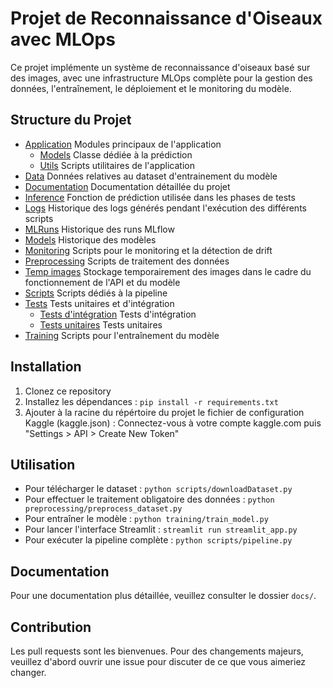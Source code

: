 # Projet de Reconnaissance d'Oiseaux avec MLOps

Ce projet implémente un système de reconnaissance d'oiseaux basé sur des images, avec une infrastructure MLOps complète pour la gestion des données, l'entraînement, le déploiement et le monitoring du modèle.

## Structure du Projet

- [Application](./app/) Modules principaux de l'application
    - [Models](./app/models/) Classe dédiée à la prédiction
    - [Utils](./app/utils/) Scripts utilitaires de l'application
- [Data](./data/) Données relatives au dataset d'entrainement du modèle
- [Documentation](./docs/) Documentation détaillée du projet
- [Inference](./inference/) Fonction de prédiction utilisée dans les phases de tests
- [Logs](./logs/) Historique des logs générés pendant l'exécution des différents scripts
- [MLRuns](./mlruns/) Historique des runs MLflow
- [Models](./models/) Historique des modèles
- [Monitoring](./monitoring/) Scripts pour le monitoring et la détection de drift
- [Preprocessing](./preprocessing/) Scripts de traitement des données
- [Temp images](./tempImage/) Stockage temporairement des images dans le cadre du fonctionnement de l'API et du modèle
- [Scripts](./scripts/) Scripts dédiés à la pipeline
- [Tests](./tests/) Tests unitaires et d'intégration
    - [Tests d'intégration](./tests/integration/) Tests d'intégration
    - [Tests unitaires](./tests/unit/) Tests unitaires
- [Training](./training/) Scripts pour l'entraînement du modèle

## Installation

1. Clonez ce repository
2. Installez les dépendances : `pip install -r requirements.txt`
3. Ajouter à la racine du répértoire du projet le fichier de configuration Kaggle (kaggle.json) : Connectez-vous à votre compte kaggle.com puis "Settings > API > Create New Token"

## Utilisation

- Pour télécharger le dataset : `python scripts/downloadDataset.py`
- Pour effectuer le traitement obligatoire des données : `python preprocessing/preprocess_dataset.py`
- Pour entraîner le modèle : `python training/train_model.py`
- Pour lancer l'interface Streamlit : `streamlit run streamlit_app.py`
- Pour exécuter la pipeline complète : `python scripts/pipeline.py`

## Documentation

Pour une documentation plus détaillée, veuillez consulter le dossier `docs/`.

## Contribution

Les pull requests sont les bienvenues. Pour des changements majeurs, veuillez d'abord ouvrir une issue pour discuter de ce que vous aimeriez changer.
